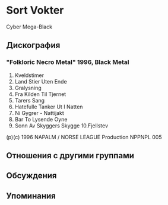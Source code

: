 # Sort Vokter

Cyber Mega-Black

## Дискография

### "Folkloric Necro Metal" 1996, Black Metal

1.  Kveldstimer
2.  Land Stier Uten Ende
3.  Gralysning
4.  Fra Kilden Til Tjernet
5.  Tarers Sang
6.  Hatefulle Tanker Ut I Natten
7.  Ni Gygrer - Nattijakt
8.  Bar To Lysende Oyne
9.  Sonn Av Skyggers Skygge
10.Fjellstev

(p)(c) 1996 NAPALM / NORSE 
LEAGUE Production NPPNPL 005


## Отношения с другими группами


## Обсуждения


## Упоминания

